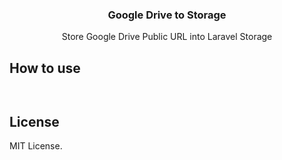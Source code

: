 <div align="center">
    <h3 align="center">Google Drive to Storage</h1>
    <p align="center">Store Google Drive Public URL into Laravel Storage</p>
</div>

## How to use

```php



```

## License

MIT License.
